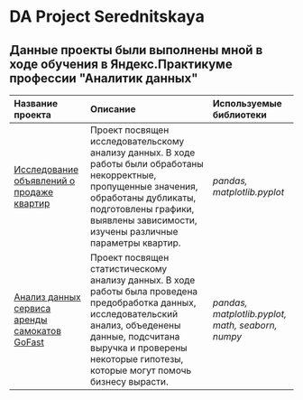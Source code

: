 # DA Project Serednitskaya

## Данные проекты были выполнены мной в ходе обучения в Яндекс.Практикуме профессии "Аналитик данных"

| Название проекта | Описание | Используемые библиотеки | 
| :---------------------- | :---------------------- | :---------------------- |
| [Исследование объявлений о продаже квартир](https://github.com/BandoAnna/DA-Project/tree/main/01%20Исследовательский%20анализ%20данных) | Проект посвящен исследовательскому анализу данных. В ходе работы были обработаны некорректные, пропущенные значения, обработаны дубликаты, подготовлены графики, выявлены зависимости, изучены различные параметры квартир.| *pandas, matplotlib.pyplot* |
| [Анализ данных сервиса аренды самокатов GoFast](https://github.com/BandoAnna/DA-Project/tree/main/02%20Статистический%20анализ%20данных) | Проект посвящен статистическому анализу данных. В ходе работы была проведена предобработка данных, исследовательский анализ, объеденены данные, подсчитана выручка и проверены некоторые гипотезы, которые могут помочь бизнесу вырасти.| *pandas, matplotlib.pyplot, math, seaborn, numpy* |

